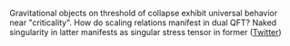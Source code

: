 
Gravitational objects on threshold of collapse exhibit universal behavior near "criticality". How do scaling relations manifest in dual QFT? Naked singularity in latter manifests as singular stress tensor in former ([Twitter](https://twitter.com/JoshuahHeath/status/1099518022908366849))
